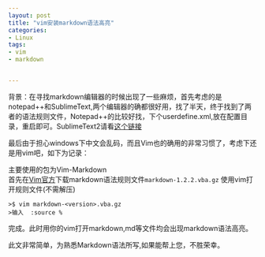 ```yaml
---
layout: post
title: "vim安装markdown语法高亮"
categories:
- Linux
tags:
- vim
- markdown


---
```




背景：在寻找markdown编辑器的时候出现了一些麻烦，首先考虑的是notepad++和SublimeText,两个编辑器的确都很好用，找了半天，终于找到了两者的语法规则文件，Notepad++的比较好找，下个userdefine.xml,放在配置目录，重启即可。SublimeText2请看[这个链接](http://lucifr.com/2012/07/12/markdownediting-for-sublime-text-2/)

最后由于担心windows下中文会乱码，而且Vim也的确用的非常习惯了，考虑下还是用vim吧，如下为记录：

主要使用的包为Vim-Markdown    
首先在[Vim官方](http://www.vim.org/scripts/script.php?script_id=2882)下载markdown语法规则文件`markdown-1.2.2.vba.gz`
使用vim打开规则文件(不需解压)

	>$ vim markdown-<version>.vba.gz
	>输入  :source %

完成。此时用你的vim打开markdown,md等文件均会出现markdown语法高亮。



此文非常简单，为熟悉Markdown语法所写,如果能帮上您，不胜荣幸。

